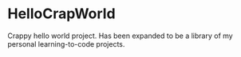# HelloCrapWorld
Crappy hello world project. Has been expanded to be a library of my personal learning-to-code projects.
